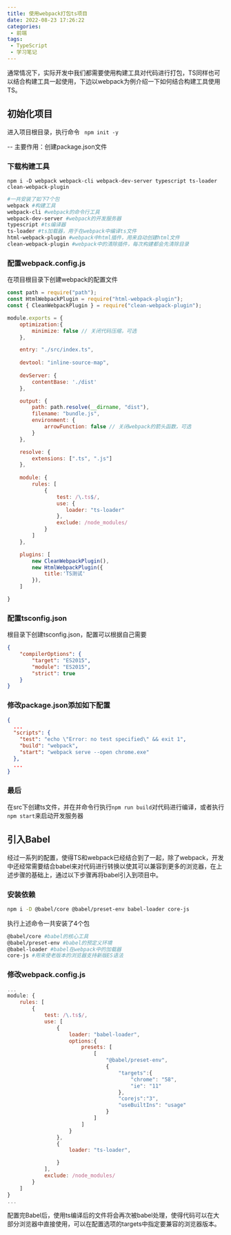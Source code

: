 ```yaml
---
title: 使用webpack打包ts项目
date: 2022-08-23 17:26:22
categories:
 - 前端
tags:
 - TypeScript
 - 学习笔记
---
```


通常情况下，实际开发中我们都需要使用构建工具对代码进行打包，TS同样也可以结合构建工具一起使用，下边以webpack为例介绍一下如何结合构建工具使用TS。

## 初始化项目

进入项目根目录，执行命令 ``` npm init -y```

-- 主要作用：创建package.json文件

### 下载构建工具

```npm i -D webpack webpack-cli webpack-dev-server typescript ts-loader clean-webpack-plugin```

```bash
#一共安装了如下7个包
webpack #构建工具
webpack-cli #webpack的命令行工具
webpack-dev-server #webpack的开发服务器
typescript #ts编译器
ts-loader #ts加载器，用于在webpack中编译ts文件
html-webpack-plugin #webpack中html插件，用来自动创建html文件
clean-webpack-plugin #webpack中的清除插件，每次构建都会先清除目录
```

### 配置webpack.config.js

在项目根目录下创建webpack的配置文件

```js
const path = require("path");
const HtmlWebpackPlugin = require("html-webpack-plugin");
const { CleanWebpackPlugin } = require("clean-webpack-plugin");

module.exports = {
    optimization:{
        minimize: false // 关闭代码压缩，可选
    },

    entry: "./src/index.ts",
    
    devtool: "inline-source-map",
    
    devServer: {
        contentBase: './dist'
    },

    output: {
        path: path.resolve(__dirname, "dist"),
        filename: "bundle.js",
        environment: {
            arrowFunction: false // 关闭webpack的箭头函数，可选
        }
    },

    resolve: {
        extensions: [".ts", ".js"]
    },
    
    module: {
        rules: [
            {
                test: /\.ts$/,
                use: {
                   loader: "ts-loader"     
                },
                exclude: /node_modules/
            }
        ]
    },

    plugins: [
        new CleanWebpackPlugin(),
        new HtmlWebpackPlugin({
            title:'TS测试'
        }),
    ]

}
```

### 配置tsconfig.json

根目录下创建tsconfig.json，配置可以根据自己需要

```json
{
    "compilerOptions": {
        "target": "ES2015",
        "module": "ES2015",
        "strict": true
    }
}
```

### 修改package.json添加如下配置

```json
{
  ...
  "scripts": {
    "test": "echo \"Error: no test specified\" && exit 1",
    "build": "webpack",
    "start": "webpack serve --open chrome.exe"
  },
  ...
}
```

### 最后

在src下创建ts文件，并在并命令行执行```npm run build```对代码进行编译，或者执行```npm start```来启动开发服务器

## 引入Babel

经过一系列的配置，使得TS和webpack已经结合到了一起，除了webpack，开发中还经常需要结合babel来对代码进行转换以使其可以兼容到更多的浏览器，在上述步骤的基础上，通过以下步骤再将babel引入到项目中。

### 安装依赖

```bash
npm i -D @babel/core @babel/preset-env babel-loader core-js
```

执行上述命令一共安装了4个包

```bash
@babel/core #babel的核心工具
@babel/preset-env #babel的预定义环境
@babel-loader #babel在webpack中的加载器
core-js #用来使老版本的浏览器支持新版ES语法
```

###  修改webpack.config.js

```js
...
module: {
    rules: [
        {
            test: /\.ts$/,
            use: [
                {
                    loader: "babel-loader",
                    options:{
                        presets: [
                            [
                                "@babel/preset-env",
                                {
                                    "targets":{
                                        "chrome": "58",
                                        "ie": "11"
                                    },
                                    "corejs":"3",
                                    "useBuiltIns": "usage"
                                }
                            ]
                        ]
                    }
                },
                {
                    loader: "ts-loader",

                }
            ],
            exclude: /node_modules/
        }
    ]
}
...
```

配置完Babel后，使用ts编译后的文件将会再次被babel处理，使得代码可以在大部分浏览器中直接使用，可以在配置选项的targets中指定要兼容的浏览器版本。